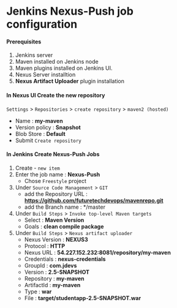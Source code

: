 #  Jenkins Nexus-Push job configuration

#### Prerequisites
1. Jenkins server
2. Maven installed on Jenkins node
3. Maven plugins installed on Jenkins UI.
4. Nexus Server installtion
5. **Nexus Artifact Uploader** plugin installation 

#### In Nexus UI Create the new repository
`Settings` > `Repositories` > `create repository` > `maven2 (hosted)`
   - Name            : **my-maven**
   - Version policy  : **Snapshot**
   - Blob Store      : **Default**
   - Submit `Create repository`

#### In Jenkins Create Nexus-Push Jobs
1. Create - `new item`
1. Enter the job name : **Nexus-Push**
   - Chose `Freestyle` project
1. Under `Source Code Management` > `GIT`
   - add the Repository URL : **https://github.com/futuretechdevops/mavenrepo.git**
   - add the Branch name : */master
1. Under `Build Steps` > `Invoke top-level Maven targets`
   - Select : **Maven Version**
   - Goals : **clean compile package**
1. Under `Build Steps` > `Nexus artifact uploader`
   - Nexus Version : **NEXUS3**
   - Protocol      : **HTTP**
   - Nexus URL     : **54.227.152.232:8081/repository/my-maven**
   - Credentials   : **nexus-credentials**
   - GroupId       : **com.jdevs**
   - Version       : **2.5-SNAPSHOT**
   - Repository    : **my-maven**
   - ArtifactId    : **my-maven**
   - Type          : **war**
   - File          : **target/studentapp-2.5-SNAPSHOT.war**

